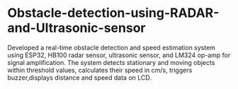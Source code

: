# Obstacle-detection-using-RADAR-and-Ultrasonic-sensor
Developed a real-time obstacle detection and speed estimation system using ESP32, HB100 radar sensor, ultrasonic sensor, and LM324 op-amp for signal amplification. The system detects stationary and moving 
objects within threshold values, calculates their speed in cm/s, triggers buzzer,displays distance and speed data on LCD.
